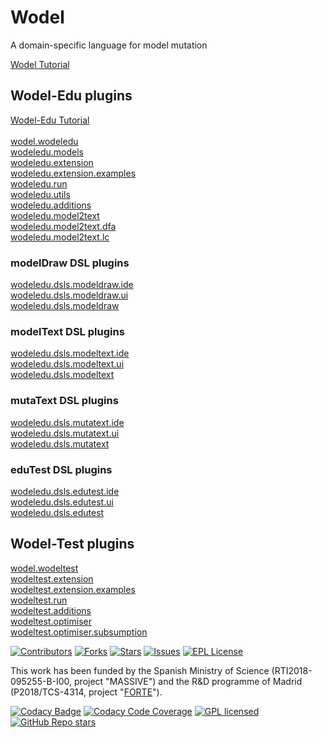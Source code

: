 # Wodel
A domain-specific language for model mutation

[Wodel Tutorial](https://github.com/gomezabajo/Wodel/wiki/1.-Get-Started)

## Wodel-Edu plugins

[Wodel-Edu Tutorial](https://github.com/gomezabajo/Wodel/wiki/2.-Get-Started-with-Wodel-Edu)<br><br>
[wodel.wodeledu](https://github.com/gomezabajo/Wodel/tree/master/wodel.wodeledu)<br>
[wodeledu.models](https://github.com/gomezabajo/Wodel/tree/master/wodeledu.models)<br>
[wodeledu.extension](https://github.com/gomezabajo/Wodel/tree/master/wodeledu.extension)<br>
[wodeledu.extension.examples](https://github.com/gomezabajo/Wodel/tree/master/wodeledu.extension.examples)<br>
[wodeledu.run](https://github.com/gomezabajo/Wodel/tree/master/wodeledu.run)<br>
[wodeledu.utils](https://github.com/gomezabajo/Wodel/tree/master/wodeledu.utils)<br>
[wodeledu.additions](https://github.com/gomezabajo/Wodel/tree/master/wodeledu.additions)<br>
[wodeledu.model2text](https://github.com/gomezabajo/Wodel/tree/master/wodeledu.model2text)<br>
[wodeledu.model2text.dfa](https://github.com/gomezabajo/Wodel/tree/master/wodeledu.model2text.dfa)<br>
[wodeledu.model2text.lc](https://github.com/gomezabajo/Wodel/tree/master/wodeledu.model2text.lc)<br>

### modelDraw DSL plugins

[wodeledu.dsls.modeldraw.ide](https://github.com/gomezabajo/Wodel/tree/master/wodeledu.dsls.modeldraw.ide)<br>
[wodeledu.dsls.modeldraw.ui](https://github.com/gomezabajo/Wodel/tree/master/wodeledu.dsls.modeldraw.ui)<br>
[wodeledu.dsls.modeldraw](https://github.com/gomezabajo/Wodel/tree/master/wodeledu.dsls.modeldraw)<br>

### modelText DSL plugins

[wodeledu.dsls.modeltext.ide](https://github.com/gomezabajo/Wodel/tree/master/wodeledu.dsls.modeltext.ide)<br>
[wodeledu.dsls.modeltext.ui](https://github.com/gomezabajo/Wodel/tree/master/wodeledu.dsls.modeltext.ui)<br>
[wodeledu.dsls.modeltext](https://github.com/gomezabajo/Wodel/tree/master/wodeledu.dsls.modeltext)<br>

### mutaText DSL plugins

[wodeledu.dsls.mutatext.ide](https://github.com/gomezabajo/Wodel/tree/master/wodeledu.dsls.mutatext.ide)<br>
[wodeledu.dsls.mutatext.ui](https://github.com/gomezabajo/Wodel/tree/master/wodeledu.dsls.mutatext.ui)<br>
[wodeledu.dsls.mutatext](https://github.com/gomezabajo/Wodel/tree/master/wodeledu.dsls.mutatext)<br>

### eduTest DSL plugins

[wodeledu.dsls.edutest.ide](https://github.com/gomezabajo/Wodel/tree/master/wodeledu.dsls.edutest.ide)<br>
[wodeledu.dsls.edutest.ui](https://github.com/gomezabajo/Wodel/tree/master/wodeledu.dsls.edutest.ui)<br>
[wodeledu.dsls.edutest](https://github.com/gomezabajo/Wodel/tree/master/wodeledu.dsls.edutest)<br>

## Wodel-Test plugins

[wodel.wodeltest](https://github.com/gomezabajo/Wodel/tree/master/wodel.wodeltest)<br>
[wodeltest.extension](https://github.com/gomezabajo/Wodel/tree/master/wodeltest.extension)<br>
[wodeltest.extension.examples](https://github.com/gomezabajo/Wodel/tree/master/wodeltest.extension.examples)<br>
[wodeltest.run](https://github.com/gomezabajo/Wodel/tree/master/wodeltest.run)<br>
[wodeltest.additions](https://github.com/gomezabajo/Wodel/tree/master/wodeltest.additions)<br>
[wodeltest.optimiser](https://github.com/gomezabajo/Wodel/tree/master/wodeltest.optimiser)<br>
[wodeltest.optimiser.subsumption](https://github.com/gomezabajo/Wodel/tree/master/wodeltest.optimiser.subsumption)<br>

[![Contributors][contributors-shield]][contributors-url]
[![Forks][forks-shield]][forks-url]
[![Stars][stars-shield]][stars-url]
[![Issues][issues-shield]][issues-url]
[![EPL License][license-shield]][license-url]

This work has been funded by the Spanish Ministry of Science (RTI2018-095255-B-I00, project "MASSIVE") and the R&D programme of Madrid (P2018/TCS-4314, project "[FORTE](https://antares.sip.ucm.es/forte-cm/)"). 

[contributors-shield]: https://img.shields.io/github/contributors/gomezabajo/Wodel?style=for-the-badge
[contributors-url]: https://github.com/gomezabajo/Wodel/graphs/contributors

[stars-shield]: https://img.shields.io/github/stars/gomezabajo/Wodel?style=for-the-badge
[stars-url]: https://github.com/gomezabajo/Wodel/stargazers

[forks-shield]: https://img.shields.io/github/forks/gomezabajo/Wodel?style=for-the-badge
[forks-url]: https://github.com/gomezabajo/Wodel/network/members

[issues-shield]: https://img.shields.io/github/issues/gomezabajo/Wodel?style=for-the-badge
[issues-url]: https://github.com/gomezabajo/Wodel/issues

[license-shield]: https://img.shields.io/github/license/gomezabajo/Wodel?style=for-the-badge
[license-url]: https://raw.githubusercontent.com/gomezabajo/Wodel/master/LICENSE.txt


[![Codacy Badge](https://app.codacy.com/project/badge/Grade/9aaa4b031c1d4143bdd39c4eedf49562)](https://www.codacy.com/gh/gomezabajo/Wodel/dashboard?utm_source=github.com&amp;utm_medium=referral&amp;utm_content=gomezabajo/Wodel&amp;utm_campaign=Badge_Grade)
[![Codacy Code Coverage](https://app.codacy.com/project/badge/Coverage/9aaa4b031c1d4143bdd39c4eedf49562)](https://www.codacy.com/gh/gomezabajo/Wodel/dashboard?utm_source=github.com&utm_medium=referral&utm_content=gomezabajo/Wodel&utm_campaign=Badge_Coverage)
[![GPL licensed](https://img.shields.io/badge/license-EPL2.0-orange.svg)](https://www.eclipse.org/legal/epl-2.0/)
[![GitHub Repo stars](https://img.shields.io/github/stars/gomezabajo/Wodel?label=Repo%20Stars)](https://github.com/gomezabajo/Wodel/stargazers)
